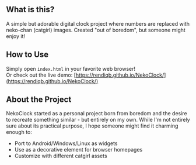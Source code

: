 ## What is this?
A simple but adorable digital clock project where numbers are replaced with neko-chan (catgirl) images. Created "out of boredom", but someone might enjoy it!

## How to Use
Simply open `index.html` in your favorite web browser!  
Or check out the live demo: [https://rendiqb.github.io/NekoClock/](https://rendiqb.github.io/NekoClock/)

## About the Project
NekoClock started as a personal project born from boredom and the desire to recreate something similar - but entirely on my own. While I'm not entirely sure about its practical purpose, I hope someone might find it charming enough to:
- Port to Android/Windows/Linux as widgets
- Use as a decorative element for browser homepages
- Customize with different catgirl assets